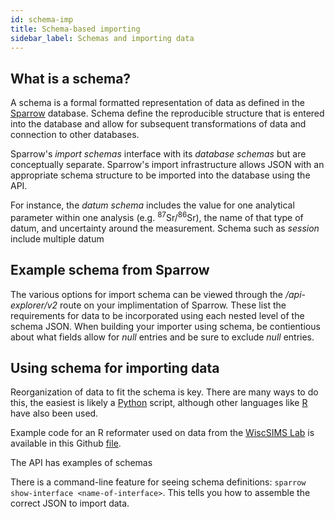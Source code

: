 ```yaml
---
id: schema-imp
title: Schema-based importing
sidebar_label: Schemas and importing data
---
```


## What is a schema?

A schema is a formal formatted representation of data as defined in
the [Sparrow](https://sparrow-data.org/) database. Schema define the reproducible
structure that is entered into the database and allow for subsequent transformations
of data and connection to other databases.

Sparrow's _import schemas_ interface with
its _database schemas_ but are conceptually separate.
Sparrow's import infrastructure allows JSON with an
appropriate schema structure to be imported into the database
using the API.

For instance, the _datum schema_ includes the value for one analytical parameter within one analysis (e.g. <sup>87</sup>Sr/<sup>86</sup>Sr), the name of that type of datum, and uncertainty around the measurement. Schema such as _session_ include multiple datum 

## Example schema from Sparrow

The various options for import schema can be viewed through the _/api-explorer/v2_ route on your implimentation of Sparrow. These list the requirements for data to be incorporated using each nested level of the schema JSON. When building your importer using schema, be contientious about what fields allow for _null_ entries and be sure to exclude _null_ entries.

## Using schema for importing data

Reorganization of data to fit the schema is key. There are many ways to do this, the easiest is likely a [Python](https://www.python.org/) script, although other languages like [R](https://www.r-project.org/) have also been used.

Example code for an R reformater used on data from the [WiscSIMS Lab](http://www.geology.wisc.edu/~wiscsims/) is available in this Github [file](https://github.com/thefallingduck/WiscSIMSDataExtractor/blob/7d6aae690397ac4fe2e9e2b774a80cc6f8a4facd/SparrowReformater.R).

The API has examples of schemas

<!-- Add MDX component for schema examples here -->

There is a command-line feature for seeing schema definitions:
`sparrow show-interface <name-of-interface>`.
This tells you how to assemble the correct JSON to import data.
